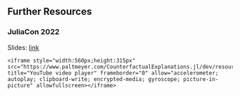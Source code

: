 ## Further Resources

### JuliaCon 2022 

Slides: [link](juliacon22/presentation.html)

```@raw html
<iframe style="width:560px;height:315px" src="https://www.paltmeyer.com/CounterfactualExplanations.jl/dev/resources/juliacon22/presentation.html" title="YouTube video player" frameborder="0" allow="accelerometer; autoplay; clipboard-write; encrypted-media; gyroscope; picture-in-picture" allowfullscreen></iframe>
```


